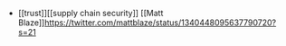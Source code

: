 - [[trust]][[supply chain security]] [[Matt Blaze]]https://twitter.com/mattblaze/status/1340448095637790720?s=21
